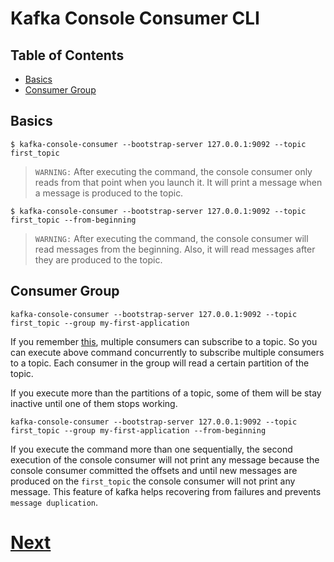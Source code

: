 # Kafka Console Consumer CLI

## Table of Contents

- [Basics](#basics)
- [Consumer Group](#consumer-group)

## Basics

```
$ kafka-console-consumer --bootstrap-server 127.0.0.1:9092 --topic first_topic

```

> `WARNING:` After executing the command, the console consumer only reads from that point when you launch it. It will print a message when a message is produced to the topic.

```
$ kafka-console-consumer --bootstrap-server 127.0.0.1:9092 --topic first_topic --from-beginning

```

> `WARNING:` After executing the command, the console consumer will read messages from the beginning. Also, it will read messages after they are produced to the topic.

## Consumer Group

```
kafka-console-consumer --bootstrap-server 127.0.0.1:9092 --topic first_topic --group my-first-application
```

If you remember [this](../readme.md/#consumers), multiple consumers can subscribe to a topic. So you can execute above command concurrently to subscribe multiple consumers to a topic. Each consumer in the group will read a certain partition of the topic.

If you execute more than the partitions of a topic, some of them will be stay inactive until one of them stops working.

```
kafka-console-consumer --bootstrap-server 127.0.0.1:9092 --topic first_topic --group my-first-application --from-beginning
```

If you execute the command more than one sequentially, the second execution of the console consumer will not print any message because the console consumer committed the offsets and until new messages are produced on the `first_topic` the console consumer will not print any message. This feature of kafka helps recovering from failures and prevents `message duplication`.

# [Next](kafka-consumer-groups)